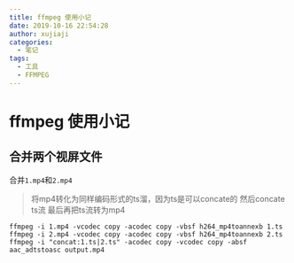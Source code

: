 ```yaml
---
title: ffmpeg 使用小记
date: 2019-10-16 22:54:28
author: xujiaji
categories:
  - 笔记
tags:
  - 工具
  - FFMPEG
---
```


# ffmpeg 使用小记

## 合并两个视屏文件

合并`1.mp4`和`2.mp4`

> 将mp4转化为同样编码形式的ts溜，因为ts是可以concate的
> 然后concate ts流
> 最后再把ts流转为mp4

``` shell
ffmpeg -i 1.mp4 -vcodec copy -acodec copy -vbsf h264_mp4toannexb 1.ts
ffmpeg -i 2.mp4 -vcodec copy -acodec copy -vbsf h264_mp4toannexb 2.ts
ffmpeg -i "concat:1.ts|2.ts" -acodec copy -vcodec copy -absf aac_adtstoasc output.mp4
```
